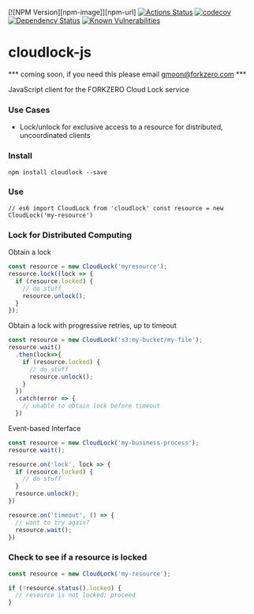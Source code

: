 [![NPM Version][npm-image]][npm-url]
[![Actions Status][action-image]][action-url]
[![codecov][codecov-image]][codecov-url]
[![Dependency Status][david-image]][david-url]
[![Known Vulnerabilities][synk-image]][synk-url]

# cloudlock-js
*** coming soon, if you need this please email gmoon@forkzero.com ***

JavaScript client for the FORKZERO Cloud Lock service

### Use Cases
* Lock/unlock for exclusive access to a resource for distributed, uncoordinated clients

### Install
`npm install cloudlock --save`

### Use
`// es6
import CloudLock from 'cloudlock'
const resource = new CloudLock('my-resource')`

### Lock for Distributed Computing
Obtain a lock
```javascript
const resource = new CloudLock('myresource');
resource.lock((lock => {
  if (resource.locked) {
    // do stuff
    resource.unlock();
  } 
});
```

Obtain a lock with progressive retries, up to timeout
```javascript
const resource = new CloudLock('s3:my-bucket/my-file');
resource.wait()
  .then(lock=>{
    if (resource.locked) {
      // do stuff
      resource.unlock();
    }
  })
  .catch(error => {
    // unable to obtain lock before timeout
  })
```

Event-based Interface
```javascript
const resource = new CloudLock('my-business-process');
resource.wait();

resource.on('lock', lock => {
  if (resource.locked) {
    // do stuff
  }
  resource.unlock();
})

resource.on('timeout', () => {
  // want to try again?
  resource.wait();
})
```

### Check to see if a resource is locked
```javascript
const resource = new CloudLock('my-resource');

if (!resource.status().locked) {
  // resource is not locked; proceed
}
```
[action-image]: https://github.com/forkzero/cloudlock-js/workflows/Node%20CI/badge.svg
[action-url]: https://github.com/forkzero/cloudlock-js/actions
[codecov-image]: https://codecov.io/gh/forkzero/cloudlock-js/branch/master/graph/badge.svg
[codecov-url]: https://codecov.io/gh/forkzero/cloudlock-js
[david-image]: https://david-dm.org/forkzero/cloudlock-js.svg
[david-url]: https://david-dm.org/forkzero/cloudlock-js/
[synk-image]: https://snyk.io//test/github/forkzero/cloudlock-js/badge.svg?targetFile=package.json
[synk-url]: https://snyk.io//test/github/forkzero/cloudlock-js?targetFile=package.json